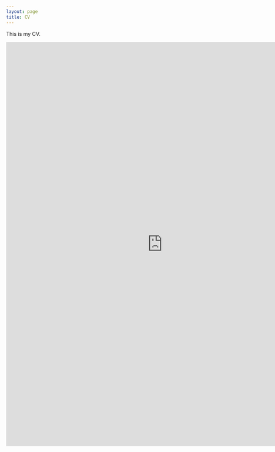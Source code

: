 ```yaml
---
layout: page
title: CV
---
```


This is my CV.
<iframe src="https://drive.google.com/file/d/1-P--HsG6jOLw2gOE54SqD8bNTpGRECQn/preview" width="850" height="1100" allow="autoplay" frameborder = "0"></iframe>
